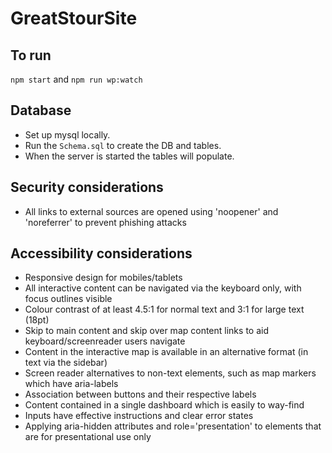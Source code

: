 # GreatStourSite

## To run
`npm start` and `npm run wp:watch`

## Database
- Set up mysql locally.
- Run the `Schema.sql` to create the DB and tables.
- When the server is started the tables will populate.

## Security considerations
- All links to external sources are opened using 'noopener' and 'noreferrer' to prevent phishing attacks

## Accessibility considerations
- Responsive design for mobiles/tablets
- All interactive content can be navigated via the keyboard only, with focus outlines visible
- Colour contrast of at least 4.5:1 for normal text and 3:1 for large text (18pt)
- Skip to main content and skip over map content links to aid keyboard/screenreader users navigate
- Content in the interactive map is available in an alternative format (in text via the sidebar)
- Screen reader alternatives to non-text elements, such as map markers which have aria-labels
- Association between buttons and their respective labels
- Content contained in a single dashboard which is easily to way-find
- Inputs have effective instructions and clear error states
- Applying aria-hidden attributes and role='presentation' to elements that are for presentational use only
